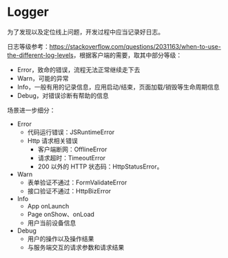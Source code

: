 # Logger

为了发现以及定位线上问题，开发过程中应当记录好日志。

日志等级参考：<https://stackoverflow.com/questions/2031163/when-to-use-the-different-log-levels>，根据客户端的需要，取其中部分等级：

- Error，致命的错误，流程无法正常继续走下去
- Warn，可能的异常
- Info，一般有用的记录信息，应用启动/结束，页面加载/销毁等生命周期信息
- Debug，对错误诊断有帮助的信息

场景进一步细分：

- Error
  - 代码运行错误：JSRuntimeError
  - Http 请求相关错误
    - 客户端断网：OfflineError
    - 请求超时：TimeoutError
    - 200 以外的 HTTP 状态码：HttpStatusError。
- Warn
  - 表单验证不通过：FormValidateError
  - 接口验证不通过：HttpBizError
- Info
  - App onLaunch
  - Page onShow、onLoad
  - 用户当前设备信息
- Debug
  - 用户的操作以及操作结果
  - 与服务端交互的请求参数和请求结果
